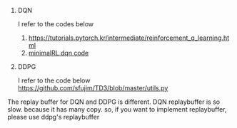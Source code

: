 1. DQN
   
   I refer to the codes below
   1. https://tutorials.pytorch.kr/intermediate/reinforcement_q_learning.html
   2. [minimalRL dqn code](https://github.com/seungeunrho/minimalRL/blob/master/dqn.py)
3. DDPG
   
   I refer to the code below
   https://github.com/sfujim/TD3/blob/master/utils.py

The replay buffer for DQN and DDPG is different.
DQN replaybuffer is so slow. because it has many copy.
so, if you want to implement replaybuffer, please use ddpg's replaybuffer
  
